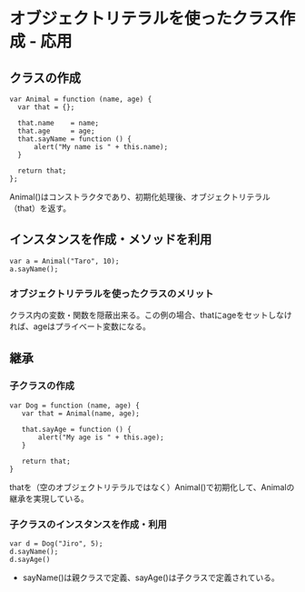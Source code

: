 ﻿# オブジェクトリテラルを使ったクラス作成 - 応用

## クラスの作成

```clike
var Animal = function (name, age) {
  var that = {};

  that.name    = name;
  that.age     = age;
  that.sayName = function () {
      alert("My name is " + this.name);
  }
   
  return that;
};
```

Animal()はコンストラクタであり、初期化処理後、オブジェクトリテラル（that）を返す。

## インスタンスを作成・メソッドを利用

```clike
var a = Animal("Taro", 10);
a.sayName();
```

### オブジェクトリテラルを使ったクラスのメリット
クラス内の変数・関数を隠蔽出来る。この例の場合、thatにageをセットしなければ、ageはプライベート変数になる。

## 継承
### 子クラスの作成

```clike
var Dog = function (name, age) {
   var that = Animal(name, age);

   that.sayAge = function () {
       alert("My age is " + this.age);
   }

   return that;
}
```

thatを（空のオブジェクトリテラルではなく）Animal()で初期化して、Animalの継承を実現している。

### 子クラスのインスタンスを作成・利用

```clike
var d = Dog("Jiro", 5);
d.sayName();
d.sayAge()
```

- sayName()は親クラスで定義、sayAge()は子クラスで定義されている。
